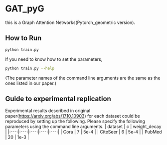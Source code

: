 # GAT_pyG

this is a Graph Attention Networks(Pytorch_geometric version).

## How to Run
```bash
python train.py
```

If you need to know how to set the parameters, 
```bash
python train.py --help
```
(The parameter names of the command line arguments are the same as the ones listed in our paper.)

## Guide to experimental replication
Experimental results described in original paper(https://arxiv.org/abs/1710.10903) for each dataset could be reproduced by setting up the following.
Please specify the following parameters using the command line arguments.
| dataset | c | weight_decay |
|:---:|:---:|:---:|:---:|:---:|
| Cora | 7 | 5e-4 |
| CiteSeer | 6 | 5e-4 |
| PubMed | 20 | 1e-3 |
